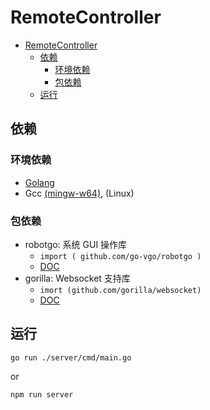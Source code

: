 # RemoteController

<!-- TOC -->

- [RemoteController](#remotecontroller)
  - [依赖](#依赖)
    - [环境依赖](#环境依赖)
    - [包依赖](#包依赖)
  - [运行](#运行)

<!-- /TOC -->

## 依赖

### 环境依赖

- [Golang](https://golang.org/dl/)
- Gcc [(mingw-w64)](http://mingw-w64.org/doku.php), (Linux)

### 包依赖

- robotgo: 系统 GUI 操作库
  - `import ( github.com/go-vgo/robotgo )`
  - [DOC](https://github.com/go-vgo/robotgo/blob/master/README_zh.md)
- gorilla: Websocket 支持库
  - `imort (github.com/gorilla/websocket)`
  - [DOC](https://pkg.go.dev/github.com/gorilla/websocket)

## 运行

```shell
go run ./server/cmd/main.go
```

or

```shell
npm run server
```
